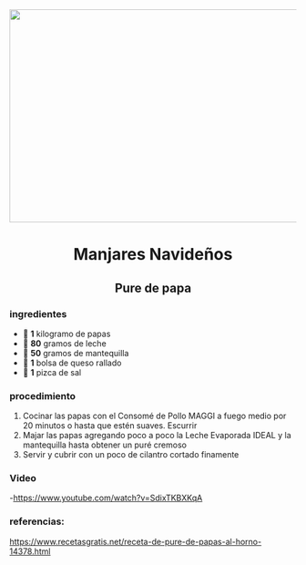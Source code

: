 <div align="center">

<img src="https://www.elespectador.com/resizer/x-LOijJxa2T92O3BcDwmpoH_gSU=/arc-anglerfish-arc2-prod-elespectador/public/S2GZ3T3KBBANFN6SHLMOXFYHLA.jpg" width="520" height="374"/>

# Manjares Navideños
## Pure de papa 
  
</div>
  
### ingredientes 
- 🥔 **1** kilogramo de papas 
- 🥛 **80** gramos de leche 
- 🧈 **50** gramos de mantequilla 
- 🧀 **1** bolsa de queso rallado
- 🧂 **1** pizca de sal

### procedimiento
1. Cocinar las papas con el Consomé de Pollo MAGGI a fuego medio por 20 minutos o hasta que estén suaves. Escurrir
2. Majar las papas agregando poco a poco la Leche Evaporada IDEAL y la mantequilla hasta obtener un puré cremoso
3. Servir y cubrir con un poco de cilantro cortado finamente

### Video 
-https://www.youtube.com/watch?v=SdixTKBXKqA
  
### referencias:
https://www.recetasgratis.net/receta-de-pure-de-papas-al-horno-14378.html
